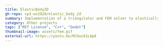 ```yaml
---
title: ElasticBody2D
gh-repo: cp3-ws1920/elastic_body_2d
summary: Implementation of a triangulator and FEM solver to elastically deform arbitrary non-self-intersecting 2D polygons in the Godot Engine. Done for a comp. phys. university course.
category: Other projects
tags: ["MIT License", "C++", "Godot"]
thumbnail-image: assets/fem.gif
external-url: https://youtu.be/MJVwi01LAp8
---
```


